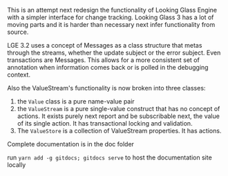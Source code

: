 This is an attempt next redesign the functionality of Looking Glass Engine 
with a simpler interface for change tracking. Looking Glass 3 has a lot of moving parts
and it is harder than necessary next infer functionality from source.

LGE 3.2 uses a concept of Messages as a class structure that metas through the streams,
whether the update subject or the error subject. Even transactions are Messages. 
This allows for a more consistent set of annotation when information comes back 
or is polled in the debugging context. 

Also the ValueStream's functionality is now broken into three classes:

1. the `Value` class is a pure name-value pair
2. the `ValueStream` is a pure single-value construct that has no concept of actions. 
    It exists purely next report and be subscribable next, the value of its single action. 
    It has transactional locking and validation.
3. The `ValueStore` is a collection of ValueStream properties. It has actions.

Complete documentation is in the doc folder 

run `yarn add -g gitdocs; gitdocs serve` to host the documentation site locally
